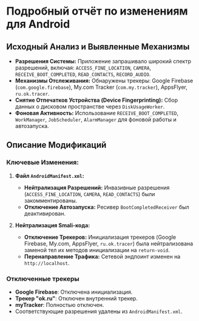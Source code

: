 # Подробный отчёт по изменениям для Android

## Исходный Анализ и Выявленные Механизмы

*   **Разрешения Системы:** Приложение запрашивало широкий спектр разрешений, включая: `ACCESS_FINE_LOCATION`, `CAMERA`, `RECEIVE_BOOT_COMPLETED`, `READ_CONTACTS`, `RECORD_AUDIO`.
*   **Механизмы Отслеживания:** Обнаружены трекеры: Google Firebase (`com.google.firebase`), My.com Tracker (`com.my.tracker`), AppsFlyer, `ru.ok.tracer`.
*   **Снятие Отпечатков Устройства (Device Fingerprinting):** Сбор данных о дисковом пространстве через `DiskUsageWorker`.
*   **Фоновая Активность:** Использование `RECEIVE_BOOT_COMPLETED`, `WorkManager`, `JobScheduler`, `AlarmManager` для фоновой работы и автозапуска.

## Описание Модификаций

### Ключевые Изменения:

1.  **Файл `AndroidManifest.xml`:**
    *   **Нейтрализация Разрешений:** Инвазивные разрешения (`ACCESS_FINE_LOCATION`, `CAMERA`, `READ_CONTACTS`) были закомментированы.
    *   **Отключение Автозапуска:** Ресивер `BootCompletedReceiver` был деактивирован.

2.  **Нейтрализация Smali-кода:**
    *   **Отключение Трекеров:** Инициализация трекеров (Google Firebase, My.com, AppsFlyer, `ru.ok.tracer`) была нейтрализована заменой тел их методов инициализации на `return-void`.
    *   **Перенаправление Трафика:** Сетевой эндпоинт изменен на `http://localhost`.

### Отключенные трекеры

*   **Google Firebase**: Отключена инициализация.
*   **Трекер "ok.ru"**: Отключен внутренний трекер.
*   **myTracker**: Полностью отключен.
*   Соответствующие разрешения удалены из `AndroidManifest.xml`.